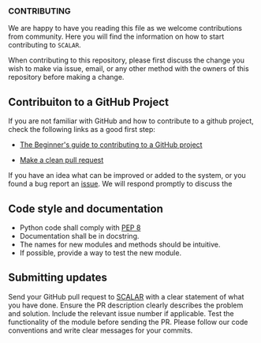 ### CONTRIBUTING

We are happy to have you reading this file as we welcome contributions from community.
Here you will find the information on how to start contributing to `SCALAR`.

When contributing to this repository, please first discuss the change you wish to make via issue, 
email, or any other method with the owners of this repository before making a change.

## Contribuiton to a GitHub Project

If you are not familiar with GitHub and how to contribute to a github project, check the following links as a good first step:

 - [The Beginner's guide to contributing to a GitHub project](https://akrabat.com/the-beginners-guide-to-contributing-to-a-github-project/)

 - [Make a clean pull request](https://github.com/MarcDiethelm/contributing/blob/master/README.md)
 
If you have an idea what can be improved or added to the system, or you found a bug report an [issue](https://github.com/nedRad88/SCALAR/issues).
We will respond promptly to discuss the

## Code style and documentation

 - Python code shall comply with [PEP 8](https://www.python.org/dev/peps/pep-0008/) 
 - Documentation shall be in docstring.
 - The names for new modules and methods should be intuitive.
 - If possible, provide a way to test the new module.

## Submitting updates

Send your GitHub pull request to [SCALAR](https://github.com/nedRad88/SCALAR/pulls) with a clear statement of what you have done.
Ensure the PR description clearly describes the problem and solution. Include the relevant issue number if applicable.
Test the functionality of the module before sending the PR. 
Please follow our code conventions and write clear messages for your commits.



